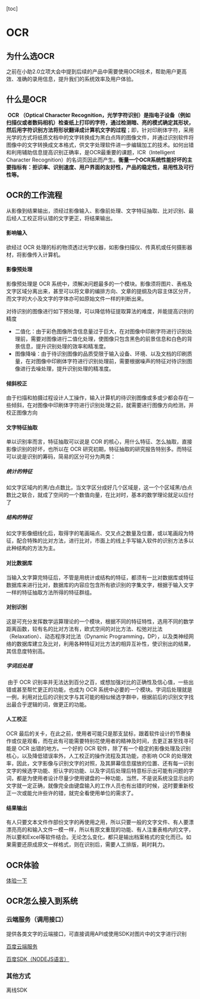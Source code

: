 [toc]

# OCR

## 为什么选OCR

之前在小助2.0立项大会中提到后续的产品中需要使用OCR技术，帮助用户更高效、准确的录用信息，提升我们的系统效率及用户体验。

## 什么是OCR

​			**OCR （Optical Character Recognition，光学字符识别）是指电子设备（例如扫描仪或者数码相机）检查纸上打印的字符，通过检测暗、亮的模式确定其形状，然后用字符识别方法将形状翻译成计算机文字的过程**；即，针对印刷体字符，采用光学的方式将纸质文档中的文字转换成为黑白点阵的图像文件，并通过识别软件将图像中的文字转换成文本格式，供文字处理软件进一步编辑加工的技术。如何出错和利用辅助信息提高识别正确率，是OCR最重要的课题，ICR（Intelligent Character Recognition）的名词页因此而产生。**衡量一个OCR系统性能好坏的主要指标有：拒识率、识别速度、用户界面的友好性，产品的稳定性，易用性及可行性等。**

## OCR的工作流程

从影像到结果输出，须经过影像输入、影像前处理、文字特征抽取、比对识别、最后经人工校正将认错的文字更正，将结果输出。

#### 影响输入

欲经过 OCR 处理的标的物须透过光学仪器，如影像扫描仪、传真机或任何摄影器材，将影像传入计算机。

#### 影像预处理

影像预处理是 OCR 系统中，须解决问题最多的一个模块。影像须将图片、表格及文字区域分离出来，甚至可以将文章的编排方向、文章的提纲及内容主体区分开，而文字的大小及文字的字体亦可如原始文件一样的判断出来。

对待识别的图像进行如下预处理，可以降低特征提取算法的难度，并能提高识别的精度

- 二值化：由于彩色图像所含信息量过于巨大，在对图像中印刷字符进行识别处理前，需要对图像进行二值化处理，使图像只包含黑色的前景信息和白色的背景信息，提升识别处理的效率和精准度。
- 图像降噪：由于待识别图像的品质受限于输入设备、环境、以及文档的印刷质量，在对图像中印刷体字符进行识别处理前，需要根据噪声的特征对待识别图像进行去噪处理，提升识别处理的精准度。

#### 倾斜校正

由于扫描和拍摄过程设计人工操作，输入计算机的待识别图像或多或少都会存在一些倾斜，在对图像中印刷体字符进行识别处理之前，就需要进行图像方向检测，并校正图像方向

#### 文字特征抽取

单以识别率而言，特征抽取可以说是 COR 的核心，用什么特征、怎么抽取，直接影像识别的好坏，也所以在 OCR 研究初期，特征抽取的研究报告特别多。而特征可以说是识别的筹码，简易的区分可分为两类：

##### 		统计的特征

​		如文字区域内的黑/白点数比，当文字区分成好几个区域是，这一个个区域黑/白点数比之联合，就成了空间的一个数值向量，在比对时，基本的数学理论就足以应付了

##### 		结构的特征

​		如文字影像细线化后，取得字的笔画端点、交叉点之数量及位置，或以笔画段为特征，配合特殊的比对方法，进行比对，市面上的线上手写输入软件的识别方法多以此种结构的方法为主。

#### 对比数据库

当输入文字算完特征后，不管是用统计或结构的特征，都须有一比对数据库或特征数据库来进行比对，数据库的内容应包含所有欲识别的字集文字，根据于输入文字一样的特征抽取方法所得的特征群组。

#### 对别识别

这是可充分发挥数学运算理论的一个模块，根据不同的特征特性，选用不同的数学距离函数，较有名的比对方法有，欧式空间的对比方法、松弛对比法（Relaxation）、动态程序对比法（Dynamic Programming，DP），以及类神经网络的数据库建立及比对，利用各种特征对比方法的相异互补性，使识别出的结果，其信息度特别高。

##### 		字词后处理

​		由于 OCR 识别率并无法达到百分之百，或想加强对比的正确性及信心值，一些出错或甚至帮忙更正的功能，也成为 OCR 系统中必要的一个模块。字词后处理就是一例，利用对比后的识别文字与其可能的相似候选字群中，根据前后的识别文字找出最合乎逻辑的词，做更正的功能。

#### 人工校正

OCR 最后的关卡，在此之前，使用者可能只是那支鼠标，跟着软件设计的节奏操作或仅是观看，而在此有可能需要特别花使用者的精神及时间，去更正甚至找寻可能是 OCR 出错的地方。一个好的 OCR 软件，除了有一个稳定的影像处理及识别核心，以及降低错误率外，人工校正的操作流程及其功能，亦影响 OCR 的处理效率，因此，文字影像与识别文字的对照，及其屏幕信息摆放的位置、还有每一识别文字的候选字功能、拒认字的功能、以及字词后处理后特意标示出可能有问题的字词，都是为使用者设计尽量少使用键盘的一种功能，当然，不是说系统没显示出的文字就一定正确，就像完全由键盘输入的工作人员也有出错的时候，这时要重新校正一次或能允许些许的错，就完全看使用单位的需求了。

#### 结果输出

有人只要文本文件作部份文字的再使用之用，所以只要一般的文字文件、有人要漂漂亮亮的和输入文件一模一样，所以有原文重现的功能、有人注重表格内的文字，所以要和Excel等软件结合。无论怎么变化，都只是输出档案格式的变化而已。如果需要还原成原文一样格式，则在识别后，需要人工排版，耗时耗力。

## OCR体验

[体验一下](http://www.gkocr.com/web/index.html)

## OCR怎么接入到系统

### 云端服务（调用接口）

提供各类文字的云端接口，可直接调用API或使用SDK对图片中的文字进行识别

[百度云端服务](https://cloud.baidu.com/doc/OCR/s/Ek3h7xypm)

[百度SDK（NODEJS语言）](https://cloud.baidu.com/doc/OCR/s/Mk3h7ycqx)

### 其他方式

离线SDK